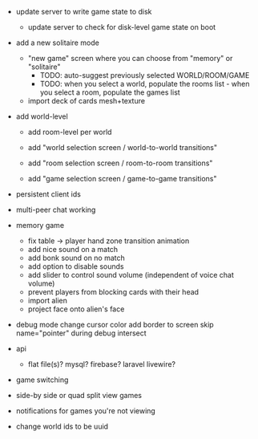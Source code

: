 - update server to write game state to disk
    - update server to check for disk-level game state on boot

- add a new solitaire mode
    - "new game" screen where you can choose from "memory" or "solitaire"
        - TODO: auto-suggest previously selected WORLD/ROOM/GAME
        - TODO: when you select a world, populate the rooms list
                - when you select a room, populate the games list
    - import deck of cards mesh+texture

- add world-level
    - add room-level per world

    - add "world selection screen / world-to-world transitions"
    - add "room selection screen / room-to-room transitions"
    - add "game selection screen / game-to-game transitions"

- persistent client ids

- multi-peer chat working

- memory game
    - fix table -> player hand zone transition animation
    - add nice sound on a match
    - add bonk sound on no match
    - add option to disable sounds
    - add slider to control sound volume (independent of voice chat volume)
    - prevent players from blocking cards with their head
    - import alien
    - project face onto alien's face

- debug mode
    change cursor color
    add border to screen
    skip name="pointer" during debug intersect

- api
    - flat file(s)? mysql? firebase? laravel livewire?


- game switching
- side-by side or quad split view games
- notifications for games you're not viewing
- change world ids to be uuid